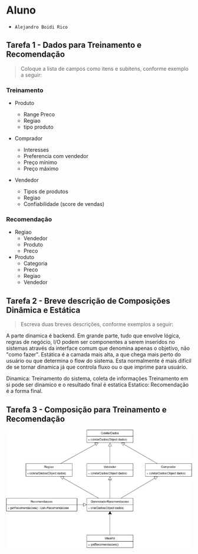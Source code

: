# Aluno
* `Alejandro Boidi Rico`

## Tarefa 1 - Dados para Treinamento e Recomendação

> Coloque a lista de campos como itens e subitens, conforme exemplo a seguir:
>
### Treinamento
* Produto
    - Range Preco
    - Regiao
    - tipo produto

* Comprador
    - Interesses
    - Preferencia com vendedor
    - Preço mínimo
    - Preço máximo

* Vendedor
    - Tipos de produtos
    - Regiao
    - Confiabilidade (score de vendas)

### Recomendação
* Regiao
    - Vendedor
    - Produto
    - Preco
* Produto
    - Categoria
    - Preco
    - Regiao
    - Vendedor

## Tarefa 2 - Breve descrição de Composições Dinâmica e Estática

> Escreva duas breves descrições, conforme exemplos a seguir:
>
A parte dinamica é backend. Em grande parte, tudo que envolve lógica, regras de negócio, I/O podem ser componentes a serem inseridos no sistemas através da interface comum que denomina apenas o objetivo, não "como fazer".
Estática é a camada mais alta, a que chega mais perto do usuário ou que determina o flow do sistema. Esta normalmente é mais difícil de se tornar dinamica já que controla fluxo ou o que imprime para usuário.

Dinamica: Treinamento do sistema, coleta de informações
Treinamento em si pode ser dinamico e o resultado final é estatica
Estatico: Recomendação é a forma final.

## Tarefa 3 - Composição para Treinamento e Recomendação

![Diagrama](images/03.draft.png)
